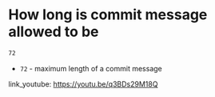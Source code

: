 # How long is commit message allowed to be

```bash
72
```

- `72` - maximum length of a commit message


link_youtube: https://youtu.be/q3BDs29M18Q
